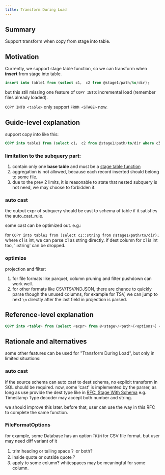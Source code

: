 ```yaml
---
title: Transform During Load 
---
```


## Summary

Support transform when copy from stage into table.

## Motivation

Currently, we support stage table function, so we can transform when **insert** from stage into table. 

```sql
insert into table1 from (select c1， c2 from @stage1/path/to/dir);
```

but this still missing one feature of `COPY INTO`: incremental load (remember files already loaded).

`COPY INTO <table>` only support `FROM <STAGE>` now. 

## Guide-level explanation

support copy into like this:

```sql
COPY into table1 from (select c1， c2 from @stage1/path/to/dir where c3 > 1);
```

### limitation to the subquery part:

1. contain only one **base table** and must be a [stage table function](../../15-sql-functions/112-table-functions/stage_table_function.md)
2. aggregation is not allowed, because each record inserted should belong to some file. 
3. due to the prev 2 limits, it is reasonable to state that nested subquery is not need, we may choose to forbidden it.

### auto cast

the output expr of subquery should be cast to schema of table if it satisfies the auto_cast_rule.

some cast can be optimized out. e.g.: 

for ` COPY into table1 from (select c1::string from @stage1/path/to/dir); ` where c1 is int,
we can parse c1 as string directly. 
if dest column for c1 is int too, '::string' can be dropped.


### optimize

projection and filter: 

1. for file formats like parquet, column pruning and filter pushdown can work well.
2. for other formats like CSV/TSV/NDJSON, there are chance to quickly parse though the unused columns, for example for TSV, 
we can jump to next `\n` directly after the last field in projection is parsed.


## Reference-level explanation

```sql
COPY into <table> from (select <expr> from @<stage>/<path>(<options>) <alias> where <expr>);
```

## Rationale and alternatives

some other features can be used for "Transform During Load", but only in limited situations:

### auto cast 

if the source schema can auto cast to dest schema, no explicit transform in SQL should be required.
now, some 'cast' is implemented by the parser, as long as use provide the dest type like in [RFC: Stage With Schema](./20230308-transform-during-load.md) 
e.g. Timestamp Type decoder may accept both number and string. 

we should improve this later. before that, user can use the way in this RFC to complete the same function.

### FileFormatOptions

for example, some Database has an option `TRIM` for CSV file format. but user may need diff variant of it 

1. trim heading or tailing space？ or both?
2. inside quote or outside quote？
3. apply to some column? whitespaces may be meaningful for some column.
